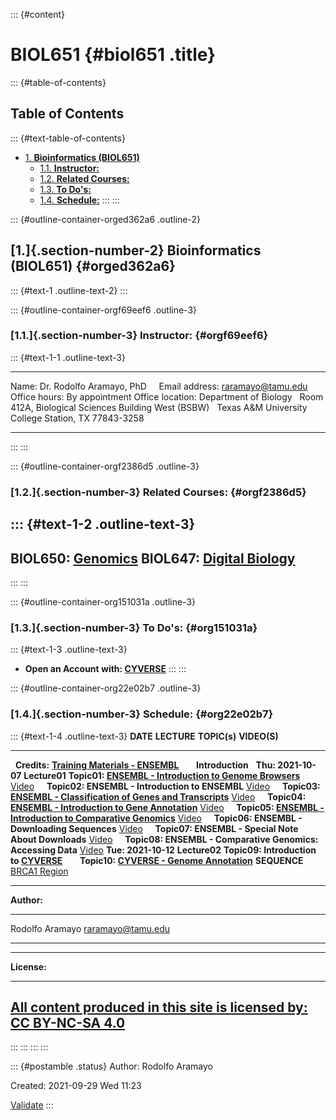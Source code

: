 ::: {#content}
# BIOL651 {#biol651 .title}

::: {#table-of-contents}
## Table of Contents

::: {#text-table-of-contents}
-   [1. **Bioinformatics (BIOL651)**](#orged362a6)
    -   [1.1. **Instructor:**](#orgf69eef6)
    -   [1.2. **Related Courses:**](#orgf2386d5)
    -   [1.3. **To Do\'s:**](#org151031a)
    -   [1.4. **Schedule:**](#org22e02b7)
:::
:::

::: {#outline-container-orged362a6 .outline-2}
## [1.]{.section-number-2} **Bioinformatics (BIOL651)** {#orged362a6}

::: {#text-1 .outline-text-2}
:::

::: {#outline-container-orgf69eef6 .outline-3}
### [1.1.]{.section-number-3} **Instructor:** {#orgf69eef6}

::: {#text-1-1 .outline-text-3}
  ------------------ -----------------------------------------------------
  Name:              Dr. Rodolfo Aramayo, PhD
                      
  Email address:     raramayo@tamu.edu
  Office hours:      By appointment
  Office location:   Department of Biology
                     Room 412A, Biological Sciences Building West (BSBW)
                     Texas A&M University
                     College Station, TX 77843-3258
  ------------------ -----------------------------------------------------
:::
:::

::: {#outline-container-orgf2386d5 .outline-3}
### [1.2.]{.section-number-3} **Related Courses:** {#orgf2386d5}

::: {#text-1-2 .outline-text-3}
  ---------------------------------------------------------------------
  **BIOL650: [Genomics](./BIOL650_2022_S01A_Flier.pages.pdf)**
  **BIOL647: [Digital Biology](./BIOL647_2022_S01B_Flier.pages.pdf)**
  ---------------------------------------------------------------------
:::
:::

::: {#outline-container-org151031a .outline-3}
### [1.3.]{.section-number-3} **To Do\'s:** {#org151031a}

::: {#text-1-3 .outline-text-3}
-   **Open an Account with: [CYVERSE](https://user.cyverse.org)**
:::
:::

::: {#outline-container-org22e02b7 .outline-3}
### [1.4.]{.section-number-3} **Schedule:** {#org22e02b7}

::: {#text-1-4 .outline-text-3}
  **DATE**              **LECTURE**     **TOPIC(s)**                                                                                                      **VIDEO(S)**
  --------------------- --------------- ----------------------------------------------------------------------------------------------------------------- ----------------------------------------------------------------------------------------------------
                        **Credits:**    **[Training Materials - ENSEMBL](./Credits.pdf)**                                                                  
                                        **Introduction**                                                                                                   
  **Thu: 2021-10-07**   **Lecture01**   **Topic01: [ENSEMBL - Introduction to Genome Browsers](./Introduction_To_Genome_Browsers.pdf)**                   [Video](https://youtu.be/7KeOc_fhLs8)
                                        **Topic02: ENSEMBL - Introduction to ENSEMBL**                                                                    [Video](https://youtu.be/yEVyOdvy6_Y)
                                        **Topic03: [ENSEMBL - Classification of Genes and Transcripts](./Classification_Of_Genes_And_Transcripts.pdf)**   [Video](https://youtu.be/XnlWyBZre_c)
                                        **Topic04: [ENSEMBL - Introduction to Gene Annotation](./Introduction_To_Gene_Annotation.pdf)**                   [Video](https://youtu.be/aimjRV18uWQ)
                                        **Topic05: [ENSEMBL - Introduction to Comparative Genomics](./Introduction_To_Comparative_Genomics.pdf)**         [Video](https://youtu.be/XPKuxnJHLvc)
                                        **Topic06: ENSEMBL - Downloading Sequences**                                                                      [Video](https://youtu.be/jwaFbz06IWY)
                                        **Topic07: ENSEMBL - Special Note About Downloads**                                                               [Video](https://youtu.be/hItfxy0bwWM)
                                        **Topic08: ENSEMBL - Comparative Genomics: Accessing Data**                                                       [Video](https://youtu.be/JzZiamI9BOY)
  **Tue: 2021-10-12**   **Lecture02**   **Topic09: Introduction to [CYVERSE](https://cyverse.org/)**                                                       
                                        **Topic10: [CYVERSE - Genome Annotation](https://youtu.be/jY5jQoglke8)**                                          **SEQUENCE**
                                                                                                                                                          [BRCA1 Region](https://drive.google.com/file/d/17dUp4I6nPT4oGk8BRG179onK4CGVkdIe/view?usp=sharing)

------------------------------------------------------------------------

**Author:**

  ----------------- -------------------
  Rodolfo Aramayo   raramayo@tamu.edu
  ----------------- -------------------

------------------------------------------------------------------------

**License:**

  ------------------------------------------------------------------------------------------------------------------------
  [All content produced in this site is licensed by: CC BY-NC-SA 4.0](http://creativecommons.org/licenses/by-nc-sa/4.0/)
  ------------------------------------------------------------------------------------------------------------------------
:::
:::
:::
:::

::: {#postamble .status}
Author: Rodolfo Aramayo

Created: 2021-09-29 Wed 11:23

[Validate](https://validator.w3.org/check?uri=referer)
:::
